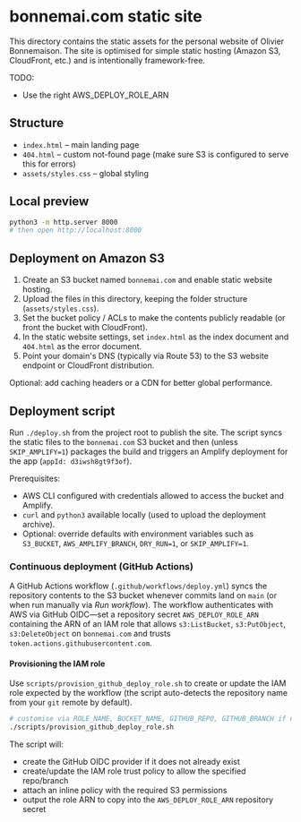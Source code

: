 # bonnemai.com static site

This directory contains the static assets for the personal website of Olivier Bonnemaison. The site is optimised for simple static hosting (Amazon S3, CloudFront, etc.) and is intentionally framework-free.

TODO: 
* Use the right AWS_DEPLOY_ROLE_ARN

## Structure

- `index.html` – main landing page
- `404.html` – custom not-found page (make sure S3 is configured to serve this for errors)
- `assets/styles.css` – global styling

## Local preview

```bash
python3 -m http.server 8000
# then open http://localhost:8000
```

## Deployment on Amazon S3

1. Create an S3 bucket named `bonnemai.com` and enable static website hosting.
2. Upload the files in this directory, keeping the folder structure (`assets/styles.css`).
3. Set the bucket policy / ACLs to make the contents publicly readable (or front the bucket with CloudFront).
4. In the static website settings, set `index.html` as the index document and `404.html` as the error document.
5. Point your domain's DNS (typically via Route 53) to the S3 website endpoint or CloudFront distribution.

Optional: add caching headers or a CDN for better global performance.

## Deployment script

Run `./deploy.sh` from the project root to publish the site. The script syncs the
static files to the `bonnemai.com` S3 bucket and then (unless `SKIP_AMPLIFY=1`)
packages the build and triggers an Amplify deployment for the app
(`appId: d3iwsh8gt9f3of`).

Prerequisites:
- AWS CLI configured with credentials allowed to access the bucket and Amplify.
- `curl` and `python3` available locally (used to upload the deployment archive).
- Optional: override defaults with environment variables such as `S3_BUCKET`,
  `AWS_AMPLIFY_BRANCH`, `DRY_RUN=1`, or `SKIP_AMPLIFY=1`.

### Continuous deployment (GitHub Actions)

A GitHub Actions workflow (`.github/workflows/deploy.yml`) syncs the repository
contents to the S3 bucket whenever commits land on `main` (or when run manually
via *Run workflow*). The workflow authenticates with AWS via GitHub OIDC—set a
repository secret `AWS_DEPLOY_ROLE_ARN` containing the ARN of an IAM role that
allows `s3:ListBucket`, `s3:PutObject`, `s3:DeleteObject` on `bonnemai.com` and
trusts `token.actions.githubusercontent.com`.

#### Provisioning the IAM role

Use `scripts/provision_github_deploy_role.sh` to create or update the IAM role
expected by the workflow (the script auto-detects the repository name from your
`git` remote by default).

```bash
# customise via ROLE_NAME, BUCKET_NAME, GITHUB_REPO, GITHUB_BRANCH if needed
./scripts/provision_github_deploy_role.sh
```

The script will:
- create the GitHub OIDC provider if it does not already exist
- create/update the IAM role trust policy to allow the specified repo/branch
- attach an inline policy with the required S3 permissions
- output the role ARN to copy into the `AWS_DEPLOY_ROLE_ARN` repository secret
